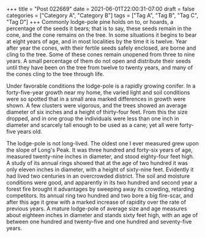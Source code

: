 +++
title = "Post 022669"
date = 2021-06-01T22:00:31-07:00
draft = false
categories = ["Category A", "Category B"]
tags = ["Tag A", "Tag B", "Tag C", "Tag D"]
+++
Commonly lodge-pole pine holds on to, or hoards, a percentage of the seeds it bears; that is to say, these seeds remain in the cone, and the cone remains on the tree. In some situations it begins to bear at eight years of age, and in most localities by the time it is twelve. Year after year the cones, with their fertile seeds safely enclosed, are borne and cling to the tree. Some of these cones remain unopened from three to nine years. A small percentage of them do not open and distribute their seeds until they have been on the tree from twelve to twenty years, and many of the cones cling to the tree through life.

Under favorable conditions the lodge-pole is a rapidly growing conifer. In a forty-five-year growth near my home, the varied light and soil conditions were so spotted that in a small area marked differences in growth were shown. A few clusters were vigorous, and the trees showed an average diameter of six inches and a height of thirty-four feet. From this the size dropped, and in one group the individuals were less than one inch in diameter and scarcely tall enough to be used as a cane; yet all were forty-five years old.

The lodge-pole is not long-lived. The oldest one I ever measured grew upon the slope of Long's Peak. It was three hundred and forty-six years of age, measured twenty-nine inches in diameter, and stood eighty-four feet high. A study of its annual rings showed that at the age of two hundred it was only eleven inches in diameter, with a height of sixty-nine feet. Evidently it had lived two centuries in an overcrowded district. The soil and moisture conditions were good, and apparently in its two hundred and second year a forest fire brought it advantages by sweeping away its crowding, retarding competitors. Its annual ring two hundred and two bore a big fire-scar, and after this age it grew with a marked increase of rapidity over the rate of previous years. A mature lodge-pole of average size and age measures about eighteen inches in diameter and stands sixty feet high, with an age of between one hundred and twenty-five and one hundred and seventy-five years.
